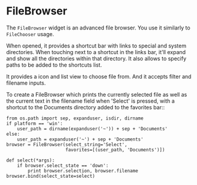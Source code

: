 FileBrowser
======

The `FileBrowser` widget is an advanced file browser. You use it
similarly to `FileChooser` usage.

When opened, it provides a shortcut bar with links to special and system
directories. When touching next to a shortcut in the links bar, it'll
expand and show all the directories within that directory. It also allows
to specify paths to be added to the shortcuts list.

It provides a icon and list view to choose file from. And it accepts
filter and filename inputs.

To create a FileBrowser which prints the currently selected file as well as
the current text in the filename field when 'Select' is pressed, with
a shortcut to the Documents directory added to the favorites bar::

    from os.path import sep, expanduser, isdir, dirname
    if platform == 'win':
        user_path = dirname(expanduser('~')) + sep + 'Documents'
    else:
        user_path = expanduser('~') + sep + 'Documents'
    browser = FileBrowser(select_string='Select',
                          favorites=[(user_path, 'Documents')])

    def select(*args):
        if browser.select_state == 'down':
            print browser.selection, browser.filename
    browser.bind(select_state=select)
